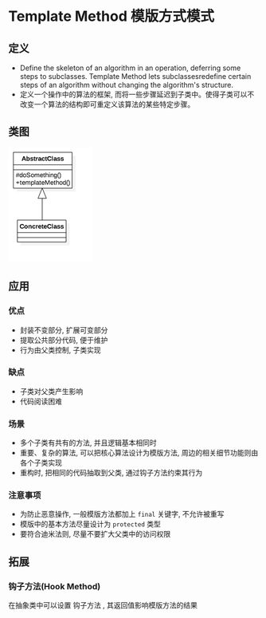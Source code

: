 # Template Method 模版方式模式

## 定义

- Define the skeleton of an algorithm in an operation, deferring some steps to subclasses. Template Method lets subclassesredefine certain steps of an algorithm without changing the algorithm's structure.
- 定义一个操作中的算法的框架, 而将一些步骤延迟到子类中。使得子类可以不改变一个算法的结构即可重定义该算法的某些特定步骤。

## 类图

![](./Template.png)

## 应用

### 优点

- 封装不变部分, 扩展可变部分
- 提取公共部分代码, 便于维护
- 行为由父类控制, 子类实现

### 缺点

- 子类对父类产生影响
- 代码阅读困难

### 场景

- 多个子类有共有的方法, 并且逻辑基本相同时
- 重要、复杂的算法, 可以把核心算法设计为模版方法, 周边的相关细节功能则由各个子类实现
- 重构时, 把相同的代码抽取到父类, 通过钩子方法约束其行为

### 注意事项

- 为防止恶意操作, 一般模版方法都加上 `final` 关键字, 不允许被重写
- 模版中的基本方法尽量设计为 `protected` 类型
- 要符合迪米法则, 尽量不要扩大父类中的访问权限

## 拓展

### 钩子方法(Hook Method)

在抽象类中可以设置 钩子方法 , 其返回值影响模版方法的结果


